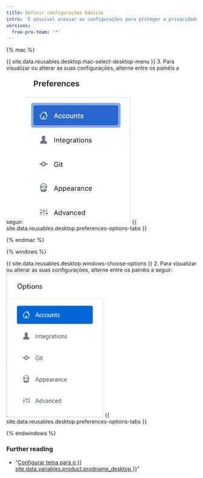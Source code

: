 ```yaml
---
title: Definir configurações básicas
intro: 'É possível acessar as configurações para proteger a privacidade, conectar contas ao GitHub Desktop e configurar o Git.'
versions:
  free-pro-team: '*'
---
```


{% mac %}

{{ site.data.reusables.desktop.mac-select-desktop-menu }}
3. Para visualizar ou alterar as suas configurações, alterne entre os painéis a seguir: ![Navegação no menu Preferences (Preferências)](/assets/images/help/desktop/mac-select-accounts-pane.png)
{{ site.data.reusables.desktop.preferences-options-tabs }}

{% endmac %}

{% windows %}

{{ site.data.reusables.desktop.windows-choose-options }}
2. Para visualizar ou alterar as suas configurações, alterne entre os painéis a seguir: ![Navegação no menu Options (Opções)](/assets/images/help/desktop/windows-select-accounts-pane.png)
{{ site.data.reusables.desktop.preferences-options-tabs }}

{% endwindows %}

### Further reading

- "[Configurar tema para o {{ site.data.variables.product.prodname_desktop }}](/desktop/guides/getting-started-with-github-desktop/setting-a-theme-for-github-desktop)"
